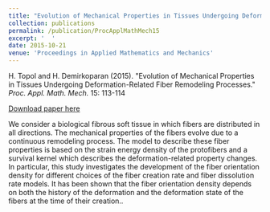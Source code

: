 ```yaml
---
title: "Evolution of Mechanical Properties in Tissues Undergoing Deformation-Related Fiber Remodeling Processes"
collection: publications
permalink: /publication/ProcApplMathMech15
excerpt: '  '
date: 2015-10-21
venue: 'Proceedings in Applied Mathematics and Mechanics'
---
```


H. Topol and H. Demirkoparan (2015). &quot;Evolution of Mechanical Properties in Tissues Undergoing Deformation-Related Fiber Remodeling Processes.&quot; <i>Proc. Appl. Math. Mech.</i> 15: 113-114

[Download paper here](http://dx.doi.org/10.1002/pamm.201510047)

We consider a biological fibrous soft tissue in which fibers are distributed in all directions. The mechanical properties of the fibers evolve due to a continuous remodeling process. The model to describe these fiber properties is based on the strain energy density of the protofibers and a survival kernel which describes the deformation-related property changes. In particular, this study investigates the development of the fiber orientation density for different choices of the fiber creation rate and fiber dissolution rate models. It has been shown that the fiber orientation density depends on both the history of the deformation and the deformation state of the fibers at the time of their creation..

